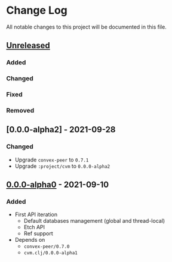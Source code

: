 # Change Log

All notable changes to this project will be documented in this file.



## [Unreleased]

### Added

### Changed

### Fixed

### Removed



## [0.0.0-alpha2] - 2021-09-28

### Changed

- Upgrade `convex-peer` to `0.7.1`
- Upgrade `:project/cvm` to `0.0.0-alpha2`



## [0.0.0-alpha0] - 2021-09-10

### Added

- First API iteration
    - Default databases management (global and thread-local)
    - Etch API
    - Ref support
- Depends on
    - `convex-peer/0.7.0`
    - `cvm.clj/0.0.0-alpha1`



[Unreleased]:  https://github.com/helins/convex.lisp.cljc/compare/db/0.0.0-alpha0...HEAD
[0.0.0-alpha0]: https://github.com/helins/convex.lisp.cljc/releases/tag/db/0.0.0-alpha0
